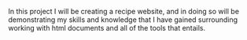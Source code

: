 In this project I will be creating a recipe website, and in doing so will be demonstrating my skills and knowledge that I have gained surrounding working with html documents and all of the tools that entails.